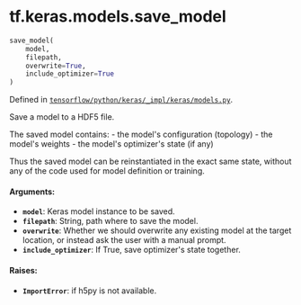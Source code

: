 <div itemscope itemtype="http://developers.google.com/ReferenceObject">
<meta itemprop="name" content="tf.keras.models.save_model" />
</div>

# tf.keras.models.save_model

``` python
save_model(
    model,
    filepath,
    overwrite=True,
    include_optimizer=True
)
```



Defined in [`tensorflow/python/keras/_impl/keras/models.py`](https://www.tensorflow.org/code/tensorflow/python/keras/_impl/keras/models.py).

Save a model to a HDF5 file.

The saved model contains:
    - the model's configuration (topology)
    - the model's weights
    - the model's optimizer's state (if any)

Thus the saved model can be reinstantiated in
the exact same state, without any of the code
used for model definition or training.

#### Arguments:

* <b>`model`</b>: Keras model instance to be saved.
* <b>`filepath`</b>: String, path where to save the model.
* <b>`overwrite`</b>: Whether we should overwrite any existing
        model at the target location, or instead
        ask the user with a manual prompt.
* <b>`include_optimizer`</b>: If True, save optimizer's state together.


#### Raises:

* <b>`ImportError`</b>: if h5py is not available.